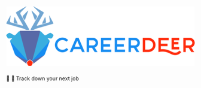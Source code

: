 <h1 align="center">
  <img src="careerdeer-logo-horizontal.svg" alt="career deer" width="700"></a>
</h1>

:deer: :dart: Track down your next job

